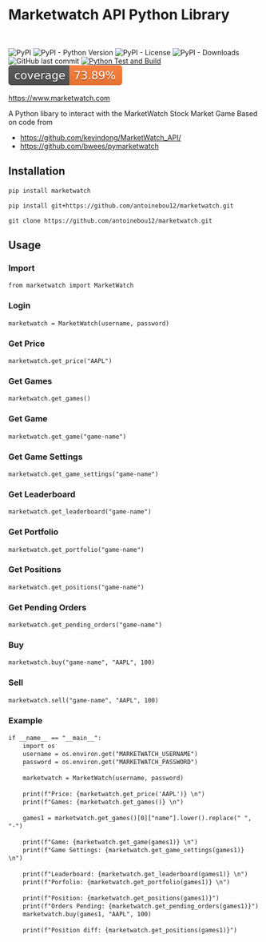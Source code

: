 # Marketwatch API Python Library

<br>

![PyPI](https://img.shields.io/pypi/v/marketwatch)
![PyPI - Python Version](https://img.shields.io/pypi/pyversions/marketwatch)
![PyPI - License](https://img.shields.io/pypi/l/marketwatch)
![PyPI - Downloads](https://img.shields.io/pypi/dm/marketwatch)
![GitHub last commit](https://img.shields.io/github/last-commit/antoinebou12/marketwatch)
[![Python Test and Build](https://github.com/antoinebou12/marketwatch/actions/workflows/python-test.yml/badge.svg)](https://github.com/antoinebou12/marketwatch/actions/workflows/python-test.yml)
![Coverage](https://raw.githubusercontent.com/antoinebou12/marketwatch/main/.github/badge/coverage.svg)

https://www.marketwatch.com

A Python libary to interact with the MarketWatch Stock Market Game
Based on code from

- https://github.com/kevindong/MarketWatch_API/
- https://github.com/bwees/pymarketwatch

## Installation

```
pip install marketwatch
```

```
pip install git+https://github.com/antoinebou12/marketwatch.git
```

```
git clone https://github.com/antoinebou12/marketwatch.git
```

## Usage

### Import

```
from marketwatch import MarketWatch
```

### Login

```
marketwatch = MarketWatch(username, password)
```

### Get Price

```
marketwatch.get_price("AAPL")
```

### Get Games

```
marketwatch.get_games()
```

### Get Game

```
marketwatch.get_game("game-name")
```

### Get Game Settings

```
marketwatch.get_game_settings("game-name")
```

### Get Leaderboard

```
marketwatch.get_leaderboard("game-name")
```

### Get Portfolio

```
marketwatch.get_portfolio("game-name")
```

### Get Positions

```
marketwatch.get_positions("game-name")
```

### Get Pending Orders

```
marketwatch.get_pending_orders("game-name")
```

### Buy

```
marketwatch.buy("game-name", "AAPL", 100)
```

### Sell

```
marketwatch.sell("game-name", "AAPL", 100)
```

### Example

```
if __name__ == "__main__":
    import os
    username = os.environ.get("MARKETWATCH_USERNAME")
    password = os.environ.get("MARKETWATCH_PASSWORD")

    marketwatch = MarketWatch(username, password)

    print(f"Price: {marketwatch.get_price('AAPL')} \n")
    print(f"Games: {marketwatch.get_games()} \n")

    games1 = marketwatch.get_games()[0]["name"].lower().replace(" ", "-")

    print(f"Game: {marketwatch.get_game(games1)} \n")
    print(f"Game Settings: {marketwatch.get_game_settings(games1)} \n")

    print(f"Leaderboard: {marketwatch.get_leaderboard(games1)} \n")
    print(f"Porfolio: {marketwatch.get_portfolio(games1)} \n")

    print(f"Position: {marketwatch.get_positions(games1)}")
    print(f"Orders Pending: {marketwatch.get_pending_orders(games1)}")
    marketwatch.buy(games1, "AAPL", 100)

    print(f"Position diff: {marketwatch.get_positions(games1)}")
```
